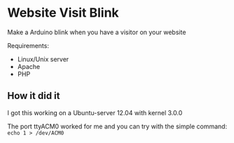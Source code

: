 Website Visit Blink
===================

Make a Arduino blink when you have a visitor on your website

Requirements:
- Linux/Unix server
- Apache
- PHP

How it did it
--------------------
I got this working on a Ubuntu-server 12.04 with kernel 3.0.0

The port ttyACM0 worked for me and you can try with the simple command:
`echo 1 > /dev/ACM0`